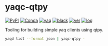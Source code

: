 # yaqc-qtpy

[![PyPI](https://img.shields.io/pypi/v/yaqc-qtpy)](https://pypi.org/project/yaqc-qtpy)
[![Conda](https://img.shields.io/conda/vn/conda-forge/yaqc-qtpy)](https://anaconda.org/conda-forge/yaqc-qtpy)
[![yaq](https://img.shields.io/badge/framework-yaq-orange)](https://yaq.fyi/)
[![black](https://img.shields.io/badge/code--style-black-black)](https://black.readthedocs.io/)
[![ver](https://img.shields.io/badge/calver-YYYY.M.MICRO-blue)](https://calver.org/)
[![log](https://img.shields.io/badge/change-log-informational)](https://gitlab.com/yaq/yaqc-qtpy/-/blob/main/CHANGELOG.md)

Tooling for building simple yaq clients using qtpy.

```bash
yaqd list --format json | yaqc-qtpy -
```
